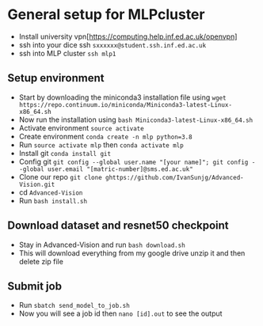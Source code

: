 # General setup for MLPcluster
* Install university vpn[https://computing.help.inf.ed.ac.uk/openvpn]
* ssh into your dice ssh ```sxxxxxx@student.ssh.inf.ed.ac.uk```
* ssh into MLP cluster ```ssh mlp1```
## Setup environment
* Start by downloading the miniconda3 installation file using ```wget https://repo.continuum.io/miniconda/Miniconda3-latest-Linux-x86_64.sh```
* Now run the installation using ```bash Miniconda3-latest-Linux-x86_64.sh```
* Activate environment ```source activate``` 
* Create environment  ```conda create -n mlp python=3.8```
* Run ```source activate mlp``` then ```conda activate mlp```
* Install git ```conda install git```
* Config git ```git config --global user.name "[your name]"; git config --global user.email "[matric-number]@sms.ed.ac.uk"```
* Clone our repo ```git clone ghttps://github.com/IvanSunjg/Advanced-Vision.git```
* cd ```Advanced-Vision```
* Run ```bash install.sh```
## Download dataset and resnet50 checkpoint
* Stay in Advanced-Vision and run ```bash download.sh```
* This will download everything from my google drive unzip it and then delete zip file
## Submit job
* Run ```sbatch send_model_to_job.sh```
* Now you will see a job id then ```nano [id].out``` to see the output
```

